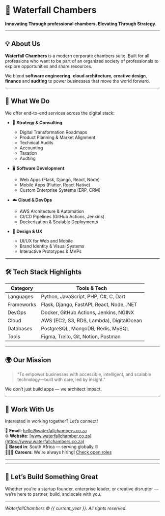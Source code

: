 # 🏢 Waterfall Chambers

**Innovating Through professional chambers. Elevating Through Strategy.**

---

## 💡 About Us

**Waterfall Chambers** is a modern corporate chambers suite. Built for all professions who want to be part of an organized society of professionals to explore opportunities and share resources.

We blend **software engineering**, **cloud architecture**, **creative design**, **finance** and **audting** to power businesses that move the world forward.

---

## 🔧 What We Do

We offer end-to-end services across the digital stack:

- 🧠 **Strategy & Consulting**
  - Digital Transformation Roadmaps
  - Product Planning & Market Alignment
  - Technical Audits
  - Accounting
  - Taxation
  - Audting

- 🖥️ **Software Development**
  - Web Apps (Flask, Django, React, Node)
  - Mobile Apps (Flutter, React Native)
  - Custom Enterprise Systems (ERP, CRM)

- ☁️ **Cloud & DevOps**
  - AWS Architecture & Automation
  - CI/CD Pipelines (GitHub Actions, Jenkins)
  - Dockerization & Scalable Deployments

- 🎨 **Design & UX**
  - UI/UX for Web and Mobile
  - Brand Identity & Visual Systems
  - Interactive Prototypes & MVPs

---

## 🛠 Tech Stack Highlights

| Category       | Tools & Tech                              |
|----------------|--------------------------------------------|
| Languages      | Python, JavaScript, PHP, C#, C, Dart       |
| Frameworks     | Flask, Django, FastAPI, React, Node, .NET  |
| DevOps         | Docker, GitHub Actions, Jenkins, NGINX     |
| Cloud          | AWS (EC2, S3, RDS, Lambda), DigitalOcean   |
| Databases      | PostgreSQL, MongoDB, Redis, MySQL          |
| Tools          | Figma, Trello, Git, Notion, Postman        |

---

## 🌍 Our Mission

> “To empower businesses with accessible, intelligent, and scalable technology—built with care, led by insight.”

We don’t just build apps — we architect impact.

---

## 🤝 Work With Us

Interested in working together? Let’s connect!

📧 **Email**: hello@waterfallchambers.co.za  
🌐 **Website**: [www.waterfallchamber.co.za](https://www.waterfallchambers.co.za)  
📍 **Based in**: South Africa — serving globally 🌐  
🧑🏾‍💻 **Careers**: We're always hiring! [Check open roles](#)

---


---

## 💬 Let’s Build Something Great

Whether you're a startup founder, enterprise leader, or creative disruptor — we’re here to partner, build, and scale with you.

---

_WaterfallChambers © {{ current_year }}. All rights reserved._
